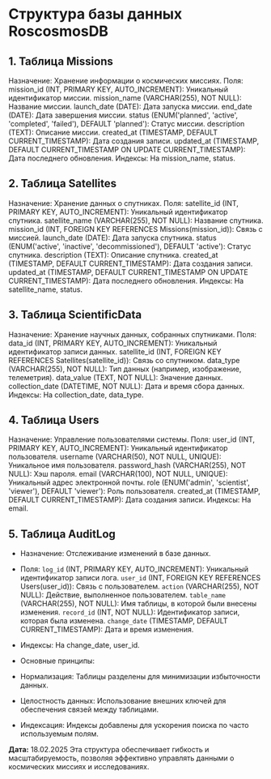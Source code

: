 # Структура базы данных RoscosmosDB

## 1. Таблица Missions
Назначение: Хранение информации о космических миссиях.
Поля:
mission_id (INT, PRIMARY KEY, AUTO_INCREMENT): Уникальный идентификатор миссии.
mission_name (VARCHAR(255), NOT NULL): Название миссии.
launch_date (DATE): Дата запуска миссии.
end_date (DATE): Дата завершения миссии.
status (ENUM('planned', 'active', 'completed', 'failed'), DEFAULT 'planned'): Статус миссии.
description (TEXT): Описание миссии.
created_at (TIMESTAMP, DEFAULT CURRENT_TIMESTAMP): Дата создания записи.
updated_at (TIMESTAMP, DEFAULT CURRENT_TIMESTAMP ON UPDATE CURRENT_TIMESTAMP): Дата последнего обновления.
Индексы: На mission_name, status.

## 2. Таблица Satellites
Назначение: Хранение данных о спутниках.
Поля:
satellite_id (INT, PRIMARY KEY, AUTO_INCREMENT): Уникальный идентификатор спутника.
satellite_name (VARCHAR(255), NOT NULL): Название спутника.
mission_id (INT, FOREIGN KEY REFERENCES Missions(mission_id)): Связь с миссией.
launch_date (DATE): Дата запуска спутника.
status (ENUM('active', 'inactive', 'decommissioned'), DEFAULT 'active'): Статус спутника.
description (TEXT): Описание спутника.
created_at (TIMESTAMP, DEFAULT CURRENT_TIMESTAMP): Дата создания записи.
updated_at (TIMESTAMP, DEFAULT CURRENT_TIMESTAMP ON UPDATE CURRENT_TIMESTAMP): Дата последнего обновления.
Индексы: На satellite_name, status.

## 3. Таблица ScientificData
Назначение: Хранение научных данных, собранных спутниками.
Поля:
data_id (INT, PRIMARY KEY, AUTO_INCREMENT): Уникальный идентификатор записи данных.
satellite_id (INT, FOREIGN KEY REFERENCES Satellites(satellite_id)): Связь со спутником.
data_type (VARCHAR(255), NOT NULL): Тип данных (например, изображение, телеметрия).
data_value (TEXT, NOT NULL): Значение данных.
collection_date (DATETIME, NOT NULL): Дата и время сбора данных.
Индексы: На collection_date, data_type.

## 4. Таблица Users
Назначение: Управление пользователями системы.
Поля:
user_id (INT, PRIMARY KEY, AUTO_INCREMENT): Уникальный идентификатор пользователя.
username (VARCHAR(50), NOT NULL, UNIQUE): Уникальное имя пользователя.
password_hash (VARCHAR(255), NOT NULL): Хэш пароля.
email (VARCHAR(100), NOT NULL, UNIQUE): Уникальный адрес электронной почты.
role (ENUM('admin', 'scientist', 'viewer'), DEFAULT 'viewer'): Роль пользователя.
created_at (TIMESTAMP, DEFAULT CURRENT_TIMESTAMP): Дата создания записи.
Индексы: На email.

## 5. Таблица AuditLog

- Назначение: Отслеживание изменений в базе данных.
- Поля:
`log_id` (INT, PRIMARY KEY, AUTO_INCREMENT): Уникальный идентификатор записи лога.
`user_id` (INT, FOREIGN KEY REFERENCES Users(user_id)): Связь с пользователем.
`action` (VARCHAR(255), NOT NULL): Действие, выполненное пользователем.
`table_name` (VARCHAR(255), NOT NULL): Имя таблицы, в которой были внесены изменения.
`record_id` (INT, NOT NULL): Идентификатор записи, которая была изменена.
`change_date` (TIMESTAMP, DEFAULT CURRENT_TIMESTAMP): Дата и время изменения.

- Индексы: На change_date, user_id.
- Основные принципы:
- Нормализация: Таблицы разделены для минимизации избыточности данных.
- Целостность данных: Использование внешних ключей для обеспечения связей между таблицами.
- Индексация: Индексы добавлены для ускорения поиска по часто используемым полям.

**Дата:** 18.02.2025 
Эта структура обеспечивает гибкость и масштабируемость, позволяя эффективно управлять данными о космических миссиях и исследованиях.
